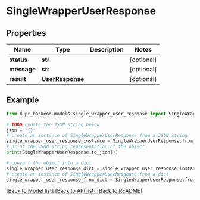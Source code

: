 # SingleWrapperUserResponse


## Properties

Name | Type | Description | Notes
------------ | ------------- | ------------- | -------------
**status** | **str** |  | [optional] 
**message** | **str** |  | [optional] 
**result** | [**UserResponse**](UserResponse.md) |  | [optional] 

## Example

```python
from dupr_backend.models.single_wrapper_user_response import SingleWrapperUserResponse

# TODO update the JSON string below
json = "{}"
# create an instance of SingleWrapperUserResponse from a JSON string
single_wrapper_user_response_instance = SingleWrapperUserResponse.from_json(json)
# print the JSON string representation of the object
print(SingleWrapperUserResponse.to_json())

# convert the object into a dict
single_wrapper_user_response_dict = single_wrapper_user_response_instance.to_dict()
# create an instance of SingleWrapperUserResponse from a dict
single_wrapper_user_response_from_dict = SingleWrapperUserResponse.from_dict(single_wrapper_user_response_dict)
```
[[Back to Model list]](../README.md#documentation-for-models) [[Back to API list]](../README.md#documentation-for-api-endpoints) [[Back to README]](../README.md)


